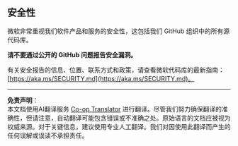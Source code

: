 <!--
CO_OP_TRANSLATOR_METADATA:
{
  "original_hash": "7229f7490ea61a04330b79651ac4d37e",
  "translation_date": "2025-09-29T16:29:24+00:00",
  "source_file": "SECURITY.md",
  "language_code": "zh"
}
-->
<!-- BEGIN MICROSOFT SECURITY.MD V1.0.0 BLOCK -->

## 安全性

微软非常重视我们软件产品和服务的安全性，这包括我们 GitHub 组织中的所有源代码库。

**请不要通过公开的 GitHub 问题报告安全漏洞。**

有关安全报告的信息、位置、联系方式和政策，请查看微软代码库的最新指南：
[https://aka.ms/SECURITY.md](https://aka.ms/SECURITY.md)。

<!-- END MICROSOFT SECURITY.MD BLOCK -->

---

**免责声明**：  
本文档使用AI翻译服务 [Co-op Translator](https://github.com/Azure/co-op-translator) 进行翻译。尽管我们努力确保翻译的准确性，但请注意，自动翻译可能包含错误或不准确之处。原始语言的文档应被视为权威来源。对于关键信息，建议使用专业人工翻译。我们对因使用此翻译而产生的任何误解或误读不承担责任。